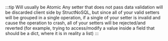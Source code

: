 :::tip Will usually be Atomic
Any setter that does not pass data validation will be discarded client side by StructNoSQL, but since all of your valid 
setters will be grouped in a single operation, if a single of your setter is invalid and cause the operation to crash, 
all of your setters will be rejected/and reverted (for example, trying to access/modify a value inside a field that 
should be a dict, where it is in reality a list)
:::